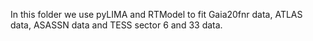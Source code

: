 In this folder we use pyLIMA and RTModel to fit Gaia20fnr data, ATLAS data, ASASSN data and TESS sector 6 and 33 data.
